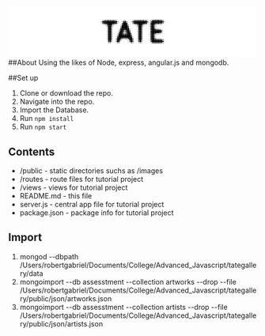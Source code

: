 
![alt text](https://github.com/RobertJGabriel/Tate-Gallery-in-Express-node-api/blob/master/public/img/github/readme.png "Robin")
##About
Using the likes of Node, express, angular.js and mongodb.

##Set up 
1. Clone or download the repo.
2. Navigate into the repo.
3. Import the Database.
3. Run ```npm install ```
4. Run ``` npm start ```

## Contents

* /public - static directories suchs as /images
* /routes - route files for tutorial project
* /views - views for tutorial project
* README.md - this file
* server.js - central app file for tutorial project
* package.json - package info for tutorial project



## Import

1. mongod --dbpath /Users/robertgabriel/Documents/College/Advanced_Javascript/tategallery/data 
2. mongoimport --db assesstment --collection artworks --drop --file /Users/robertgabriel/Documents/College/Advanced_Javascript/tategallery/public/json/artworks.json
3. mongoimport --db assesstment --collection artists --drop --file /Users/robertgabriel/Documents/College/Advanced_Javascript/tategallery/public/json/artists.json
